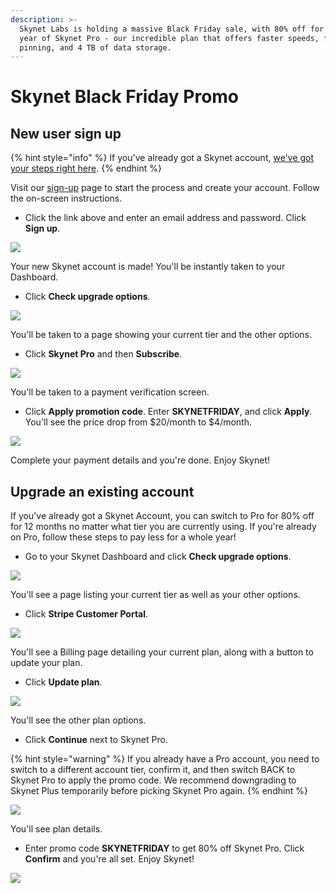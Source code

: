 ```yaml
---
description: >-
  Skynet Labs is holding a massive Black Friday sale, with 80% off for an entire
  year of Skynet Pro - our incredible plan that offers faster speeds, forever
  pinning, and 4 TB of data storage.
---
```


# Skynet Black Friday Promo

## New user sign up

{% hint style="info" %}
If you've already got a Skynet account, [we've got your steps right here](skynet-black-friday-promo.md#upgrade-an-existing-account).
{% endhint %}

Visit our [sign-up](https://account.siasky.net/auth/registration) page to start the process and create your account. Follow the on-screen instructions.

* Click the link above and enter an email address and password. Click **Sign up**.

![](../.gitbook/assets/Register.png)

Your new Skynet account is made! You'll be instantly taken to your Dashboard.

* Click **Check upgrade options**.

![](../.gitbook/assets/Dashboard.png)

You'll be taken to a page showing your current tier and the other options.&#x20;

* Click **Skynet Pro** and then **Subscribe**.

![](<../.gitbook/assets/Pick a plan.png>)

You'll be taken to a payment verification screen.

* Click **Apply promotion code**. Enter **SKYNETFRIDAY**, and click **Apply**. You'll see the price drop from $20/month to $4/month.

![](<../.gitbook/assets/Apply code.png>)

Complete your payment details and you're done. Enjoy Skynet!

## Upgrade an existing account

If you've already got a Skynet Account, you can switch to Pro for 80% off for 12 months no matter what tier you are currently using. If you're already on Pro, follow these steps to pay less for a whole year!

* Go to your Skynet Dashboard and click **Check upgrade options**.

![](../.gitbook/assets/Dashboard.png)

You'll see a page listing your current tier as well as your other options.

* Click **Stripe Customer Portal**.

![](<../.gitbook/assets/Stripe Customer Portal.png>)

You'll see a Billing page detailing your current plan, along with a button to update your plan.

* Click **Update plan**.

![](<../.gitbook/assets/Update plan.png>)

You'll see the other plan options.

* Click **Continue** next to Skynet Pro.

{% hint style="warning" %}
If you already have a Pro account, you need to switch to a different account tier, confirm it, and then switch BACK to Skynet Pro to apply the promo code. We recommend downgrading to Skynet Plus temporarily before picking Skynet Pro again.
{% endhint %}

![](<../.gitbook/assets/Available plans.png>)

You'll see plan details.

* Enter promo code **SKYNETFRIDAY** to get 80% off Skynet Pro. Click **Confirm** and you're all set. Enjoy Skynet!&#x20;

![](<../.gitbook/assets/Confirm plan.png>)

